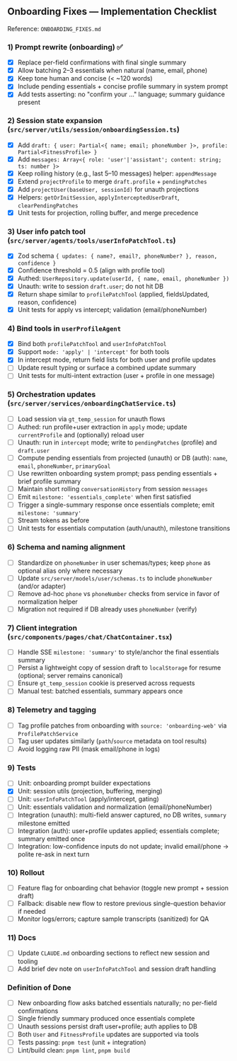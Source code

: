 ## Onboarding Fixes — Implementation Checklist

Reference: `ONBOARDING_FIXES.md`

### 1) Prompt rewrite (onboarding) ✅
- [x] Replace per-field confirmations with final single summary
- [x] Allow batching 2–3 essentials when natural (name, email, phone)
- [x] Keep tone human and concise (< ~120 words)
- [x] Include pending essentials + concise profile summary in system prompt
- [x] Add tests asserting: no "confirm your …" language; summary guidance present

### 2) Session state expansion (`src/server/utils/session/onboardingSession.ts`)
- [x] Add `draft: { user: Partial<{ name; email; phoneNumber }>, profile: Partial<FitnessProfile> }`
- [x] Add `messages: Array<{ role: 'user'|'assistant'; content: string; ts: number }>`
- [x] Keep rolling history (e.g., last 5–10 messages) helper: `appendMessage`
- [x] Extend `projectProfile` to merge `draft.profile` + `pendingPatches`
- [x] Add `projectUser(baseUser, sessionId)` for unauth projections
- [x] Helpers: `getOrInitSession`, `applyInterceptedUserDraft`, `clearPendingPatches`
- [x] Unit tests for projection, rolling buffer, and merge precedence

### 3) User info patch tool (`src/server/agents/tools/userInfoPatchTool.ts`)
- [x] Zod schema `{ updates: { name?, email?, phoneNumber? }, reason, confidence }`
- [x] Confidence threshold = 0.5 (align with profile tool)
- [x] Authed: `UserRepository.update(userId, { name, email, phoneNumber })`
- [x] Unauth: write to session `draft.user`; do not hit DB
- [x] Return shape similar to `profilePatchTool` (applied, fieldsUpdated, reason, confidence)
- [x] Unit tests for apply vs intercept; validation (email/phoneNumber)

### 4) Bind tools in `userProfileAgent`
- [x] Bind both `profilePatchTool` and `userInfoPatchTool`
- [x] Support `mode: 'apply' | 'intercept'` for both tools
- [x] In intercept mode, return field lists for both user and profile updates
- [ ] Update result typing or surface a combined update summary
- [ ] Unit tests for multi-intent extraction (user + profile in one message)

### 5) Orchestration updates (`src/server/services/onboardingChatService.ts`)
- [ ] Load session via `gt_temp_session` for unauth flows
- [ ] Authed: run profile+user extraction in `apply` mode; update `currentProfile` and (optionally) reload user
- [ ] Unauth: run in `intercept` mode; write to `pendingPatches` (profile) and `draft.user`
- [ ] Compute pending essentials from projected (unauth) or DB (auth): `name`, `email`, `phoneNumber`, `primaryGoal`
- [ ] Use rewritten onboarding system prompt; pass pending essentials + brief profile summary
- [ ] Maintain short rolling `conversationHistory` from session `messages`
- [ ] Emit `milestone: 'essentials_complete'` when first satisfied
- [ ] Trigger a single-summary response once essentials complete; emit `milestone: 'summary'`
- [ ] Stream tokens as before
- [ ] Unit tests for essentials computation (auth/unauth), milestone transitions

### 6) Schema and naming alignment
- [ ] Standardize on `phoneNumber` in user schemas/types; keep `phone` as optional alias only where necessary
- [ ] Update `src/server/models/user/schemas.ts` to include `phoneNumber` (and/or adapter)
- [ ] Remove ad-hoc `phone` vs `phoneNumber` checks from service in favor of normalization helper
- [ ] Migration not required if DB already uses `phoneNumber` (verify)

### 7) Client integration (`src/components/pages/chat/ChatContainer.tsx`)
- [ ] Handle SSE `milestone: 'summary'` to style/anchor the final essentials summary
- [ ] Persist a lightweight copy of session draft to `localStorage` for resume (optional; server remains canonical)
- [ ] Ensure `gt_temp_session` cookie is preserved across requests
- [ ] Manual test: batched essentials, summary appears once

### 8) Telemetry and tagging
- [ ] Tag profile patches from onboarding with `source: 'onboarding-web'` via `ProfilePatchService`
- [ ] Tag user updates similarly (`path`/`source` metadata on tool results)
- [ ] Avoid logging raw PII (mask email/phone in logs)

### 9) Tests
- [ ] Unit: onboarding prompt builder expectations
- [x] Unit: session utils (projection, buffering, merging)
- [ ] Unit: `userInfoPatchTool` (apply/intercept, gating)
- [ ] Unit: essentials validation and normalization (email/phoneNumber)
- [ ] Integration (unauth): multi-field answer captured, no DB writes, `summary` milestone emitted
- [ ] Integration (auth): user+profile updates applied; essentials complete; summary emitted once
- [ ] Integration: low-confidence inputs do not update; invalid email/phone → polite re-ask in next turn

### 10) Rollout
- [ ] Feature flag for onboarding chat behavior (toggle new prompt + session draft)
- [ ] Fallback: disable new flow to restore previous single-question behavior if needed
- [ ] Monitor logs/errors; capture sample transcripts (sanitized) for QA

### 11) Docs
- [ ] Update `CLAUDE.md` onboarding sections to reflect new session and tooling
- [ ] Add brief dev note on `userInfoPatchTool` and session draft handling

### Definition of Done
- [ ] New onboarding flow asks batched essentials naturally; no per-field confirmations
- [ ] Single friendly summary produced once essentials complete
- [ ] Unauth sessions persist draft user+profile; auth applies to DB
- [ ] Both `User` and `FitnessProfile` updates are supported via tools
- [ ] Tests passing: `pnpm test` (unit + integration)
- [ ] Lint/build clean: `pnpm lint`, `pnpm build`
